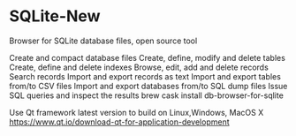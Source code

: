 # SQLite-New
Browser for SQLite database files, open source tool 

Create and compact database files
Create, define, modify and delete tables
Create, define and delete indexes
Browse, edit, add and delete records
Search records
Import and export records as text
Import and export tables from/to CSV files
Import and export databases from/to SQL dump files
Issue SQL queries and inspect the results
brew cask install db-browser-for-sqlite

Use Qt framework latest version to build on Linux,Windows, MacOS X 
https://www.qt.io/download-qt-for-application-development


